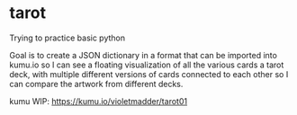 # tarot

Trying to practice basic python

Goal is to create a JSON dictionary in a format that can be imported into kumu.io so I can see a floating visualization of all the various cards a tarot deck, with multiple different versions of cards connected to each other so I can compare the artwork from different decks.

kumu WIP: https://kumu.io/violetmadder/tarot01
